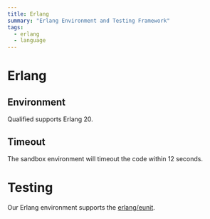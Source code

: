 ```yaml
---
title: Erlang
summary: "Erlang Environment and Testing Framework"
tags:
  - erlang
  - language
---
```


# Erlang

## Environment

Qualified supports Erlang 20.

## Timeout

The sandbox environment will timeout the code within 12 seconds.

# Testing

Our Erlang environment supports the [erlang/eunit](/languages/erlang/eunit).
